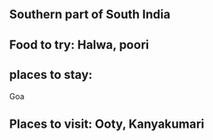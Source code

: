 ## Southern part of South India
## Food to try: Halwa, poori

## places to stay:
Goa


## Places to visit: Ooty, Kanyakumari